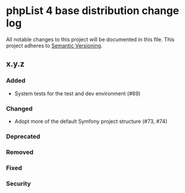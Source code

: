 # phpList 4 base distribution change log

All notable changes to this project will be documented in this file.
This project adheres to [Semantic Versioning](https://semver.org/).


## x.y.z

### Added
- System tests for the test and dev environment (#69)

### Changed
- Adopt more of the default Symfony project structure (#73, #74)

### Deprecated

### Removed

### Fixed

### Security

